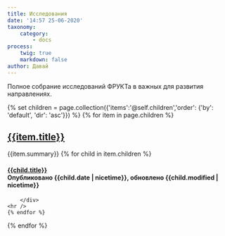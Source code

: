 ```yaml
---
title: Исследования
date: '14:57 25-06-2020'
taxonomy:
    category:
        - docs
process:
    twig: true
    markdown: false
author: Давай
---
```


Полное собрание исследований ФРУКТа в важных для развития направлениях.

{% set children = page.collection({'items':'@self.children','order': {'by': 'default', 'dir': 'asc'}}) %}
{% for item in page.children %}
<div markdown="0" class="item-card"> 
<h2><a href="{{item.url}}">{{item.title}}</a> </h2> 
	{{item.summary}}
    {% for child in item.children %}
    	<div class="child-page">
            <h4><a href="{{child.url}}">{{child.title}}</a> <br />
                <span class="updated">Опубликовано {{child.date | nicetime}}</span>, <span class="updated">обновлено {{child.modified | nicetime}}</span></h4> 
            
    	</div>	
    <hr />
    {% endfor %}
</div>
{% endfor %}